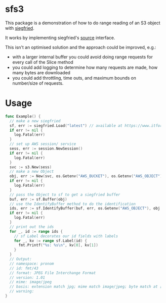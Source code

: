 # sfs3

This package is a demonstration of how to do range reading of an S3 object with [siegfried](https://github.com/richardlehane/siegfried).

It works by implementing siegfried's [source](https://github.com/richardlehane/siegfried/blob/main/internal/siegreader/external.go) interface.

This isn't an optimised solution and the approach could be improved, e.g.:

  - with a larger internal buffer you could avoid doing range requests for every call of the Slice method
  - you could add logging to determine how many requests are made, how many bytes are downloaded
  - you could add throttling, time outs, and maximum bounds on number/size of requests.

# Usage

```go
func Example() {
  // make a new siegfried
  sf, err := siegfried.Load("latest") // available at https://www.itforarchivists.com/siegfried/latest
  if err != nil {
   	log.Fatal(err)
  }
  // set up AWS session/ service
  sess, err := session.NewSession()
  if err != nil {
    log.Fatal(err)
  }
  svc := s3.New(sess)
  // make a new Object
  obj, err := New(svc, os.Getenv("AWS_BUCKET"), os.Getenv("AWS_OBJECT"))
  if err != nil {
    log.Fatal(err)
  }
  // pass the Object to sf to get a siegfried buffer
  buf, err := sf.Buffer(obj)
  // use the IdentifyBuffer method to do the identification
  ids, err := sf.IdentifyBuffer(buf, err, os.Getenv("AWS_OBJECT"), obj.MIME)
  if err != nil {
    log.Fatal(err)
  }
  // print out the ids
  for _, id := range ids {
    // sf Label decorates our id fields with labels
    for _, kv := range sf.Label(id) {
      fmt.Printf("%s: %s\n", kv[0], kv[1])
    }
  }
  // Output:
  // namespace: pronom
  // id: fmt/43
  // format: JPEG File Interchange Format
  // version: 1.01
  // mime: image/jpeg
  // basis: extension match jpg; mime match image/jpeg; byte match at [[0 14] [98409 2]]
  // warning:
}
```

